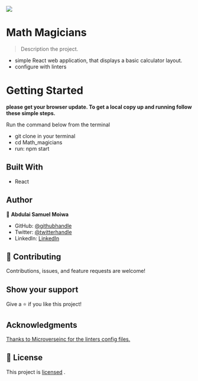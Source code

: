 ![](https://img.shields.io/badge/Microverse-blueviolet)

# Math Magicians

> Description the project.
- simple React web application, that displays a basic calculator layout.
- configure with linters 

# Getting Started

**please get your browser update. To get a local copy up and running follow these simple steps.**

Run the command below from the terminal

- git clone in your terminal
- cd Math_magicians
- run: npm start

## Built With

- React

## Author

👤 **Abdulai Samuel Moiwa**

- GitHub: [@githubhandle](https://github.com/samuelmoiwa)
- Twitter: [@twitterhandle](https://twitter.com/samuelmoiwa)
- LinkedIn: [LinkedIn](https://www.linkedin.com/in/ing-abdulai-samuel-moiwa-726340142/)


## 🤝 Contributing

Contributions, issues, and feature requests are welcome!

## Show your support

Give a ⭐️ if you like this project!

## Acknowledgments

[Thanks to Microverseinc for the linters config files.](https://github.com/microverseinc/linters-config) 

## 📝 License

This project is 
[licensed](https://github.com/samuelmoiwa/Microverse-student-profile-1/blob/Develop/MIT.md) .
